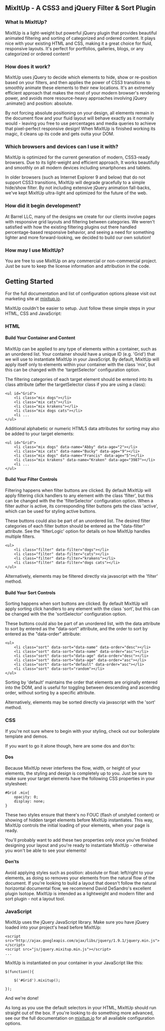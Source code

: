 ## MixItUp - A CSS3 and jQuery Filter & Sort Plugin

### What Is MixItUp?

MixItUp is a light-weight but powerful jQuery plugin that provides beautiful animated filtering and sorting of
categorized and ordered content. It plays nice with your existing HTML and CSS, making it a great choice for fluid,
responsive layouts. It's perfect for portfolios, galleries, blogs, or any categorized or ordered content!

### How does it work?

MixItUp uses jQuery to decide which elements to hide, show or re-position based on your filters, and then applies the
power of CSS3 transitions to smoothly animate these elements to their new locations. It's an extremely efficient
approach that makes the most of your modern browser's rendering power, and avoids more resource-heavy approaches
involving jQuery .animate() and position: absolute.

By not forcing absolute positioning on your design, all elements remain in the document flow and your fluid layout will
behave exactly as it normally would - leaving you free to use percentages and media queries to achieve that
pixel-perfect responsive design! When MixItUp is finished working its magic, it cleans up its code and gets outta your
DOM.

### Which browsers and devices can I use it with?

MixItUp is optimized for the current generation of modern, CSS3-ready browsers. Due to its light-weight and efficient
approach, It works beautifully and smoothly on all modern devices including smartphones and tablets.

In older browsers (such as Internet Explorer 9 and below) that do not support CSS3 transitions, MixItUp will degrade
gracefully to a simple hide/show filter. By not including extensive jQuery animation fall-backs, we've kept MixItUp
ultra-light and optimized for the future of the web.

### How did it begin development?

At Barrel LLC, many of the designs we create for our clients involve pages with responsive grid layouts and filtering
between categories. We weren't satisfied with how the existing filtering plugins out there handled percentage-based
responsive behavior, and seeing a need for something lighter and more forward-looking, we decided to build our own
solution!

### How may I use MixItUp?

You are free to use MixItUp on any commercial or non-commercial project. Just be sure to keep the license information
and attribution in the code.

## Getting Started

For the full documentation and list of configuration options please visit out marketing site
at [mixitup.io](http://mixitup.io).

MixItUp couldn't be easier to setup. Just follow these simple steps in your HTML, CSS and JavaScript:

### HTML

#### Build Your Container and Content

MixItUp can be applied to any type of elements within a container, such as an unordered list. Your container should have
a unique ID (e.g. 'Grid') that we will use to instantiate MixItUp in your JavaScript. By default, MixItUp will apply
itself only to elements within your container with the class 'mix', but this can be changed with the 'targetSelector'
configuration option.

The filtering categories of each target element should be entered into its class attribute (after the targetSelector
class if you are using a class):

	<ul id="Grid">
    	<li class="mix dogs"></li>
    	<li class="mix cats"></li>
    	<li class="mix krakens"></li>
    	<li class="mix dogs cats"></li>
    	<li ...
	</ul>

Additional alphabetic or numeric HTML5 data attributes for sorting may also be added to your target elements:

	<ul id="Grid">
    	<li class="mix dogs" data-name="Abby" data-age="2"></li>
    	<li class="mix cats" data-name="Bucky" data-age="9"></li>
    	<li class="mix dogs" data-name="Francis" data-age="5"></li>
    	<li class="mix krakens" data-name="Kraken" data-age="3987"></li>
    	<li ...
	</ul>

#### Build Your Filter Controls

Filtering happens when filter buttons are clicked. By default MixItUp will apply filtering click handlers to any element
with the class 'filter', but this can be changed with the the 'filterSelector' configuration option. When a filter
author is active, its corresponding filter buttons gets the class 'active', which can be used for styling active
buttons.

These buttons could also be part of an unordered list. The desired filter categories of each filter button should be
entered as the "data-filter" attribute. See the 'filterLogic' option for details on how MixItUp handles multiple
filters.

	<ul>
	    <li class="filter" data-filter="dogs"></li>
	    <li class="filter" data-filter="cats"></li>
	    <li class="filter" data-filter="krakens"></li>
	    <li class="filter" data-filter="dogs cats"></li>
	</ul>

Alternatively, elements may be filtered directly via javascript with the 'filter' method.

#### Build Your Sort Controls

Sorting happens when sort buttons are clicked. By default MixItUp will apply sorting click handlers to any element with
the class 'sort', but this can be changed with the the 'sortSelector' configuration option.

These buttons could also be part of an unordered list, with the data attribute to sort by entered as the "data-sort"
attribute, and the order to sort by entered as the "data-order" attribute:

	<ul>
	    <li class="sort" data-sort="data-name" data-order="desc"></li>
	    <li class="sort" data-sort="data-name" data-order="asc"></li>
	    <li class="sort" data-sort="data-age" data-order="desc"></li>
	    <li class="sort" data-sort="data-age" data-order="asc"></li>
	    <li class="sort" data-sort="default" data-order="asc"></li>
	    <li class="sort" data-sort="random"></li>
	</ul>

Sorting by 'default' maintains the order that elements are originally entered into the DOM, and is useful for toggling
between descending and ascending order, without sorting by a specific attribute.

Alternatively, elements may be sorted directly via javascript with the 'sort' method.

### CSS

If you're not sure where to begin with your styling, check out our boilerplate template and demos.

If you want to go it alone though, here are some dos and don'ts:

#### Dos

Because MixItUp never interferes the flow, width, or height of your elements, the styling and design is completely up to
you. Just be sure to make sure your target elements have the following CSS properties in your stylesheet:

	#Grid .mix{
	    opacity: 0;
	    display: none;
	}

These two styles ensure that there's no FOUC (flash of unstyled content) or showing of hidden target elements before
MixItUp instantiates. This way, MixItUp controls the initial loading of your elements, when your page is ready.

You'll probably want to add these two properties only once you've finished designing your layout and you're ready to
instantiate MixItUp - otherwise you won't be able to see your elements!

#### Don'ts

Avoid applying styles such as position: absolute or float: left/right to your elements, as doing so removes your
elements from the natural flow of the document. If you're looking to build a layout that doesn't follow the natural
horizontal documental flow, we recommend David DeSandro's excellent plugin Isotope. MixItUp is intended as a lightweight
and modern filter and sort plugin - not a layout tool.

### JavaScript

MixItUp uses the jQuery JavaScript library. Make sure you have jQuery loaded into your project's head before MixItUp:

	<script src="http://ajax.googleapis.com/ajax/libs/jquery/1.9.1/jquery.min.js"></script>
	<script src="js/jquery.mixitup.min.js"></script>
	...

MixItUp is instantiated on your container in your JavaScript like this:

	$(function(){
     
	    $('#Grid').mixitup();
     
	});

And we're done!

As long as you use the default selectors in your HTML, MixItUp should run straight out of the box. If you're looking to
do something more advanced, see our the full documentation on [mixitup.io](http://mixitup.io) for all available
configuration options.